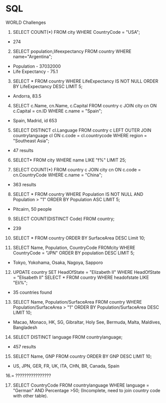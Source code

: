 # SQL

WORLD Challenges

1. SELECT COUNT(*) FROM city WHERE CountryCode = "USA";
- 274

2. SELECT population,lifeexpectancy FROM country WHERE name="Argentina";
- Population - 37032000
- Life Expectancy - 75.1

3. SELECT * FROM country WHERE LifeExpectancy IS NOT NULL ORDER BY LifeExpectancy DESC LIMIT 5;
- Andorra, 83.5

4. SELECT c.Name, cn.Name, c.Capital FROM country c JOIN city cn ON c.Capital = cn.ID WHERE c.name = "Spain";
- Spain, Madrid, id 653

5. SELECT DISTINCT cl.Language FROM country c LEFT OUTER JOIN countrylanguage cl ON c.code = cl.countrycode WHERE region = "Southeast Asia";
- 47 results

6. SELECT* FROM city WHERE name LIKE "f%" LIMIT 25;

7. SELECT COUNT(*) FROM country c JOIN city cn ON c.code = cn.CountryCode WHERE c.name = "China";
- 363 results

8. SELECT * FROM country WHERE Population IS NOT NULL AND Population > "1" ORDER BY Population ASC LIMIT 5;
- Pitcairn, 50 people

9. SELECT COUNT(DISTINCT Code) FROM country;
- 239

10. SELECT * FROM country ORDER BY SurfaceArea DESC Limit 10;

11. SELECT Name, Population, CountryCode FROMcity WHERE CountryCode = "JPN" ORDER BY population DESC LIMIT 5;
- Tokyo, Yokohama, Osaka, Nagoya, Sapporo

12. UPDATE country SET HeadOfState = "Elizabeth II" WHERE HeadOfState = "Elisabeth II"
SELECT * FROM country WHERE headofstate LIKE "Eli%";
- 35 countries found

13. SELECT Name, Population/SurfaceArea FROM country WHERE Population/SurfaceArea > "1" ORDER BY Population/SurfaceArea DESC LIMIT 10;
- Macao, Monaco, HK, SG, Gibraltar, Holy See, Bermuda, Malta, Maldives, Bangladesh

14. SELECT DISTINCT language FROM countrylanguage;
- 457 results

15. SELECT Name, GNP FROM country ORDER BY GNP DESC LIMIT 10;
- US, JPN, GER, FR, UK, ITA, CHN, BR, Canada, Spain

16.= ????????????????

17. SELECT CountryCode FROM countrylanguage WHERE language = "German" AND Percentage >50; (Incomplete, need to join country code with other table).
